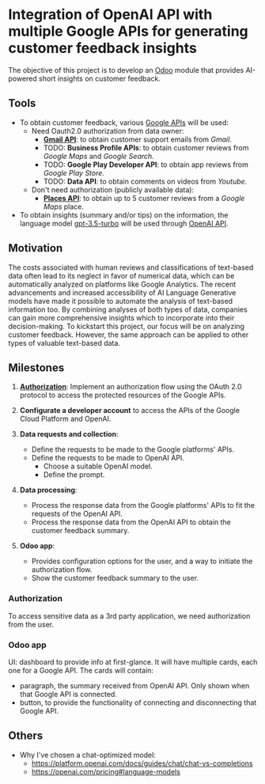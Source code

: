 # Integration of OpenAI API with multiple Google APIs for generating customer feedback insights

The objective of this project is to develop an [Odoo](https://www.odoo.com/documentation/16.0/developer/tutorials/getting_started.html) module that provides AI-powered short insights on customer feedback.

## Tools

- To obtain customer feedback, various [Google APIs](https://developers.google.com/apis-explorer) will be used:
  - Need Oauth2.0 authorization from data owner:   
    - **[Gmail API](https://developers.google.com/gmail/api/guides)**: to obtain customer support emails from *Gmail*.    
    - TODO: **Business Profile APIs**: to obtain customer reviews from *Google Maps* and *Google Search*. 
    - TODO: **Google Play Developer API**: to obtain app reviews from *Google Play Store*.
    - TODO: **Data API**: to obtain comments on videos from *Youtube*.
  - Don't need authorization (publicly available data):
    - **[Places API](https://developers.google.com/maps/documentation/places/web-service/overview)**: to obtain up to 5 customer reviews from a *Google Maps* place.
- To obtain insights (summary and/or tips) on the information, the language model [gpt-3.5-turbo](https://platform.openai.com/docs/models/gpt-3-5) will be used through [OpenAI API](https://platform.openai.com/docs/introduction/overview).

## Motivation

The costs associated with human reviews and classifications of text-based data often lead to its neglect in favor of numerical data, which can be automatically analyzed on platforms like Google Analytics. The recent advancements and increased accessibility of AI Language Generative models have made it possible to automate the analysis of text-based information too. By combining analyses of both types of data, companies can gain more comprehensive insights which to incorporate into their decision-making.
To kickstart this project, our focus will be on analyzing customer feedback. However, the same approach can be applied to other types of valuable text-based data.

## Milestones

1. **[Authorization](#authorization)**: Implement an authorization flow using the OAuth 2.0 protocol to access the protected resources of the Google APIs.
2. **Configurate a developer account** to access the APIs of the Google Cloud Platform and OpenAI.
3. **Data requests and collection**:

   - Define the requests to be made to the Google platforms' APIs.
   - Define the requests to be made to OpenAI API.
     - Choose a suitable OpenAI model.
     - Define the prompt.
4. **Data processing**:

   - Process the response data from the Google platforms' APIs to fit the requests of the OpenAI API.
   - Process the response data from the OpenAI API to obtain the customer feedback summary.
5. **Odoo app**:

   - Provides configuration options for the user, and a way to initiate the authorization flow.
   - Show the customer feedback summary to the user.

### Authorization

To access sensitive data as a 3rd party application, we need authorization from the user.

### Odoo app

UI: dashboard to provide info at first-glance. It will have multiple cards, each one for a Google API. The cards will contain:

* paragraph, the summary received from OpenAI API. Only shown when that Google API is connected.
* button, to provide the functionality of connecting and disconnecting that Google API.





## Others
- Why I've chosen a chat-optimized model:
  - https://platform.openai.com/docs/guides/chat/chat-vs-completions
  - https://openai.com/pricing#language-models
